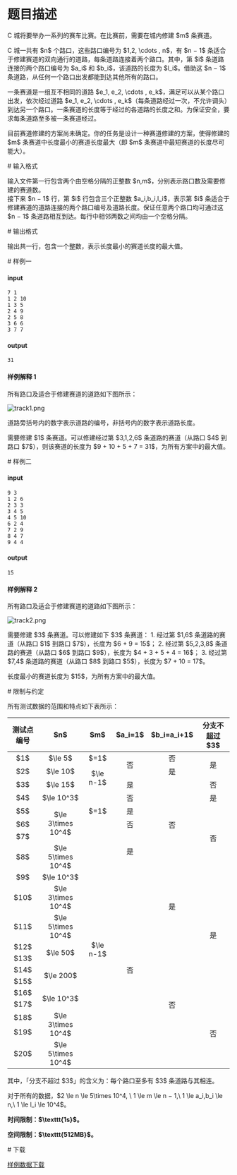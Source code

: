 # 题目描述

<p>C 城将要举办一系列的赛车比赛。在比赛前，需要在城内修建 $m$ 条赛道。</p>
<p>C 城一共有 $n$ 个路口，这些路口编号为 $1,2, \cdots , n$，有 $n − 1$ 条适合于修建赛道的双向通行的道路，每条道路连接着两个路口。其中，第 $i$ 条道路连接的两个路口编号为 $a_i$ 和 $b_i$，该道路的长度为 $l_i$。借助这 $n − 1$ 条道路，从任何一个路口出发都能到达其他所有的路口。</p>
<p>一条赛道是一组互不相同的道路 $e_1, e_2, \cdots , e_k$，满足可以从某个路口出发，依次经过道路 $e_1, e_2, \cdots , e_k$（每条道路经过一次，不允许调头）到达另一个路口。一条赛道的长度等于经过的各道路的长度之和。为保证安全，要求每条道路至多被一条赛道经过。</p>
<p>目前赛道修建的方案尚未确定。你的任务是设计一种赛道修建的方案，使得修建的 $m$ 条赛道中长度最小的赛道长度最大（即 $m$ 条赛道中最短赛道的长度尽可能大）。</p>
# 输入格式


<p>输入文件第一行包含两个由空格分隔的正整数 $n,m$，分别表示路口数及需要修建的赛道数。<br/>接下来 $n − 1$ 行，第 $i$ 行包含三个正整数 $a_i,b_i,l_i$，表示第 $i$ 条适合于修建赛道的道路连接的两个路口编号及道路长度。保证任意两个路口均可通过这 $n − 1$ 条道路相互到达。每行中相邻两数之间均由一个空格分隔。</p>
# 输出格式


<p>输出共一行，包含一个整数，表示长度最小的赛道长度的最大值。</p>
# 样例一


<h4>input</h4>
<pre><code>7 1
1 2 10
1 3 5
2 4 9
2 5 8
3 6 6
3 7 7</code></pre>
<h4>output</h4>
<pre><code>31</code></pre>
<h4>样例解释 1</h4>
<p>所有路口及适合于修建赛道的道路如下图所示：</p>
<p><img src="source/uoj/438/img/aHR0cHM6Ly9pLmxvbGkubmV0LzIwMTgvMTEvMjUvNWJmYTM1ZDI2ZjgwMy5wbmc=.png" alt="track1.png"/></p>
<p>道路旁括号内的数字表示道路的编号，非括号内的数字表示道路长度。</p>
<p>需要修建 $1$ 条赛道。可以修建经过第 $3,1,2,6$ 条道路的赛道（从路口 $4$ 到路口 $7$），则该赛道的长度为 $9 + 10 + 5 + 7 = 31$，为所有方案中的最大值。</p>
# 样例二


<h4>input</h4>
<pre><code>9 3
1 2 6
2 3 3
3 4 5
4 5 10
6 2 4
7 2 9
8 4 7
9 4 4</code></pre>
<h4>output</h4>
<pre><code>15</code></pre>
<h4>样例解释 2</h4>
<p>所有路口及适合于修建赛道的道路如下图所示：</p>
<p><img src="source/uoj/438/img/aHR0cHM6Ly9pLmxvbGkubmV0LzIwMTgvMTEvMjUvNWJmYTM1ZDI4MmY4MC5wbmc=.png" alt="track2.png"/></p>
<p>需要修建 $3$ 条赛道。可以修建如下 $3$ 条赛道：
1. 经过第 $1,6$ 条道路的赛道（从路口 $1$ 到路口 $7$），长度为 $6 + 9 = 15$；
2. 经过第 $5,2,3,8$ 条道路的赛道（从路口 $6$ 到路口 $9$），长度为 $4 + 3 + 5 + 4 = 16$；
3. 经过第 $7,4$ 条道路的赛道（从路口 $8$ 到路口 $5$），长度为 $7 + 10 = 17$。</p>
<p>长度最小的赛道长度为 $15$，为所有方案中的最大值。</p>
# 限制与约定


<p>所有测试数据的范围和特点如下表所示：</p>
<div class="table-responsive">
<table class="table table-bordered table-text-center table-verticle-middle"><thead><tr><th style="text-align:center;">测试点编号 </th>
    <th style="text-align:center;">$n$ </th>
    <th style="text-align:center;">$m$ </th>
    <th style="text-align:center;">$a_i=1$ </th>
    <th style="text-align:center;">$b_i=a_i+1$ </th>
    <th style="text-align:center;">分支不超过 $3$ </th>
  </tr></thead><tbody><tr><td style="text-align:center;">$1$ </td>
    <td style="text-align:center;">$\le 5$ </td>
    <td style="text-align:center;">$=1$ </td>
    <td style="text-align:center;" rowspan="2">否 </td>
    <td style="text-align:center;">否 </td>
    <td style="text-align:center;" rowspan="2">是 </td>
  </tr><tr><td style="text-align:center;">$2$ </td>
    <td style="text-align:center;">$\le 10$ </td>
    <td style="text-align:center;" rowspan="2">$\le n-1$ </td>
    <td style="text-align:center;">是 </td>
  </tr><tr><td style="text-align:center;">$3$ </td>
    <td style="text-align:center;">$\le 15$ </td>
    <td style="text-align:center;">是 </td>
    <td style="text-align:center;" rowspan="6">否 </td>
    <td style="text-align:center;">否 </td>
  </tr><tr><td style="text-align:center;">$4$ </td>
    <td style="text-align:center;">$\le 10^3$ </td>
    <td style="text-align:center;" rowspan="3">$=1$ </td>
    <td style="text-align:center;">否 </td>
    <td style="text-align:center;">是 </td>
  </tr><tr><td style="text-align:center;">$5$ </td>
    <td style="text-align:center;" rowspan="3">$\le 3\times 10^4$ </td>
    <td style="text-align:center;">是 </td>
    <td style="text-align:center;" rowspan="4">否 </td>
  </tr><tr><td style="text-align:center;">$6$ </td>
    <td style="text-align:center;">否 </td>
  </tr><tr><td style="text-align:center;">$7$ </td>
    <td style="text-align:center;" rowspan="14">$\le n-1$ </td>
    <td style="text-align:center;" rowspan="2">是 </td>
  </tr><tr><td style="text-align:center;">$8$ </td>
    <td style="text-align:center;">$\le 5\times 10^4$ </td>
  </tr><tr><td style="text-align:center;">$9$ </td>
    <td style="text-align:center;">$\le 10^3$ </td>
    <td style="text-align:center;" rowspan="12">否 </td>
    <td style="text-align:center;" rowspan="3">是 </td>
    <td style="text-align:center;" rowspan="8">是 </td>
  </tr><tr><td style="text-align:center;">$10$ </td>
    <td style="text-align:center;">$\le 3\times 10^4$ </td>
  </tr><tr><td style="text-align:center;">$11$ </td>
    <td style="text-align:center;">$\le 5\times 10^4$ </td>
  </tr><tr><td style="text-align:center;">$12$ </td>
    <td style="text-align:center;" rowspan="2">$\le 50$ </td>
    <td style="text-align:center;" rowspan="9">否 </td>
  </tr><tr><td style="text-align:center;">$13$ </td>
  </tr><tr><td style="text-align:center;">$14$ </td>
    <td style="text-align:center;" rowspan="2">$\le 200$ </td>
  </tr><tr><td style="text-align:center;">$15$ </td>
  </tr><tr><td style="text-align:center;">$16$ </td>
    <td style="text-align:center;" rowspan="2">$\le 10^3$ </td>
  </tr><tr><td style="text-align:center;">$17$ </td>
    <td style="text-align:center;" rowspan="4">否 </td>
  </tr><tr><td style="text-align:center;">$18$ </td>
    <td style="text-align:center;" rowspan="2">$\le 3\times 10^4$ </td>
  </tr><tr><td style="text-align:center;">$19$ </td>
  </tr><tr><td style="text-align:center;">$20$ </td>
    <td style="text-align:center;">$\le 5\times 10^4$ </td>
  </tr></tbody></table></div>

<p>其中，「分支不超过 $3$」的含义为：每个路口至多有 $3$ 条道路与其相连。</p>
<p>对于所有的数据，$2 \le n \le 5\times 10^4, \ 1 \le m \le n − 1,\ 1 \le a_i,b_i \le n,\  1 \le l_i \le 10^4$。</p>
<p><strong>时间限制：$\texttt{1s}$。</strong></p>
<p><strong>空间限制：$\texttt{512MB}$。</strong></p>
# 下载


<p><a href="/download.php?type=problem&amp;id=438">样例数据下载</a></p>
